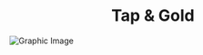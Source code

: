 <h1 align="center"><b>Tap & Gold</b></h1>

![Graphic Image](https://github.com/yunpu1004/Tap_N_Gold/assets/53960432/de6cebd1-a1b3-4c56-ba01-ca90233c7181)
